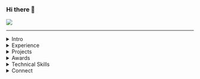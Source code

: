 ### Hi there 👋  

![](https://dynaimage.cdn.cnn.com/cnn/q_auto,w_727,c_fit/http%3A%2F%2Fcdn.cnn.com%2Fcnnnext%2Fdam%2Fassets%2F191029114612-05-most-famous-paintings-guernica.jpg)  

---

<details><summary>Intro</summary>
  <p>
I am Manoranjan Kumar Bharti, a passionate software engineer with experience in developing scalable backend systems, cloud integrations, and cross-platform applications. I enjoy building innovative solutions that drive efficiency and enhance user experience.  
  </p>
</details>  

<details><summary>Experience</summary>
  <ul>
    <li>Senior Software Engineer @ Frontdoorhome Inc. (Dec 2021 – Present)  
    <ul>
      <li>Optimized service workflows, increasing vendor retention and processing speeds.</li>
      <li>Directed a team to develop a Vendor Tier system, achieving higher customer satisfaction.</li>
      <li>Technologies: Go, AWS S3, Kafka, Elastic, Redis, MongoDB, MySQL.</li>
    </ul>
    </li>
    <li>Software Engineer (Contractor) @ Global Satellite Engineering (Jan 2019 – Nov 2021)  
    <ul>
      <li>Developed cloud-based BLE management services, reducing setup times significantly.</li>
      <li>Migrated legacy systems, enhancing performance and reliability.</li>
      <li>Technologies: Go, Kotlin, Swift, Firebase, Redis.</li>
    </ul>
    </li>
    <li>Google Summer of Code Intern (2019, 2020)  
    <ul>
      <li>Built high-performance visualization systems and optimized large dataset handling.</li>
      <li>Technologies: Java, WebGL, JavaFX.</li>
    </ul>
    </li>
  </ul>
</details>  

<details><summary>Projects</summary>
  <ul>
    <li>**Spendulam**: A Flutter-based expense tracker with advanced financial analytics.</li>
    <li>**AccessMesh**: Scalable RBAC system with secure API and responsive admin dashboard.</li>
  </ul>
</details>  

<details><summary>Awards</summary>
  <ul>
    <li>Google Summer of Code (2019, 2020)</li>
    <li>Programming Excellence Awards (4 times)</li>
  </ul>
</details>  

<details><summary>Technical Skills</summary>
  <ul>
    <li>**Languages**: Golang, Java, Kotlin, Python, JavaScript</li>
    <li>**Frameworks**: Node.js, React</li>
    <li>**Databases**: MongoDB, PostgreSQL</li>
    <li>**Tools**: Kafka, Redis, Firebase, AWS S3, Elastic</li>
  </ul>
</details>  

<details><summary>Connect</summary>
  
- [LinkedIn](https://www.linkedin.com/in/knakul853/)  
- [GitHub](https://github.com/knakul853)  
- [Portfolio](https://knakul853.github.io/portfolio/)  
- [Spendulam on Play Store](https://play.google.com/store/apps/details?id=com.spendulam.budgettracker)  

</details>  
